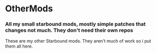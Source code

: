 # OtherMods
### All my small starbound mods, mostly simple patches that changes not much. They don't need their own repos

These are my other Starbound mods. They aren't much of work so i put them all here.
